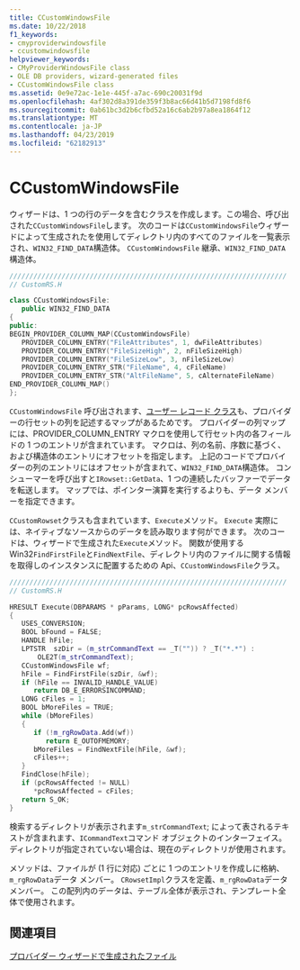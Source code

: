 ```yaml
---
title: CCustomWindowsFile
ms.date: 10/22/2018
f1_keywords:
- cmyproviderwindowsfile
- ccustomwindowsfile
helpviewer_keywords:
- CMyProviderWindowsFile class
- OLE DB providers, wizard-generated files
- CCustomWindowsFile class
ms.assetid: 0e9e72ac-1e1e-445f-a7ac-690c20031f9d
ms.openlocfilehash: 4af302d8a391de359f3b8ac66d41b5d7198fd8f6
ms.sourcegitcommit: 0ab61bc3d2b6cfbd52a16c6ab2b97a8ea1864f12
ms.translationtype: MT
ms.contentlocale: ja-JP
ms.lasthandoff: 04/23/2019
ms.locfileid: "62182913"
---
```

# <a name="ccustomwindowsfile"></a>CCustomWindowsFile

ウィザードは、1 つの行のデータを含むクラスを作成します。この場合、呼び出された`CCustomWindowsFile`します。 次のコードは`CCustomWindowsFile`ウィザードによって生成されたを使用してディレクトリ内のすべてのファイルを一覧表示され、`WIN32_FIND_DATA`構造体。 `CCustomWindowsFile` 継承、`WIN32_FIND_DATA`構造体。

```cpp
/////////////////////////////////////////////////////////////////////
// CustomRS.H

class CCustomWindowsFile: 
   public WIN32_FIND_DATA
{
public:
BEGIN_PROVIDER_COLUMN_MAP(CCustomWindowsFile)
   PROVIDER_COLUMN_ENTRY("FileAttributes", 1, dwFileAttributes)
   PROVIDER_COLUMN_ENTRY("FileSizeHigh", 2, nFileSizeHigh)
   PROVIDER_COLUMN_ENTRY("FileSizeLow", 3, nFileSizeLow)
   PROVIDER_COLUMN_ENTRY_STR("FileName", 4, cFileName)
   PROVIDER_COLUMN_ENTRY_STR("AltFileName", 5, cAlternateFileName)
END_PROVIDER_COLUMN_MAP()
};
```

`CCustomWindowsFile` 呼び出されます、[ユーザー レコード クラス](../../data/oledb/user-record.md)も、プロバイダーの行セットの列を記述するマップがあるためです。 プロバイダーの列マップには、PROVIDER_COLUMN_ENTRY マクロを使用して行セット内の各フィールドの 1 つのエントリが含まれています。 マクロは、列の名前、序数に基づく、および構造体のエントリにオフセットを指定します。 上記のコードでプロバイダーの列のエントリにはオフセットが含まれて、`WIN32_FIND_DATA`構造体。 コンシューマーを呼び出すと`IRowset::GetData`、1 つの連続したバッファーでデータを転送します。 マップでは、ポインター演算を実行するよりも、データ メンバーを指定できます。

`CCustomRowset`クラスも含まれています、`Execute`メソッド。 `Execute` 実際には、ネイティブなソースからのデータを読み取ります何ができます。 次のコードは、ウィザードで生成された`Execute`メソッド。 関数が使用する Win32`FindFirstFile`と`FindNextFile`、ディレクトリ内のファイルに関する情報を取得しのインスタンスに配置するための Api、`CCustomWindowsFile`クラス。

```cpp
/////////////////////////////////////////////////////////////////////
// CustomRS.H

HRESULT Execute(DBPARAMS * pParams, LONG* pcRowsAffected)
{
   USES_CONVERSION;
   BOOL bFound = FALSE;
   HANDLE hFile;
   LPTSTR  szDir = (m_strCommandText == _T("")) ? _T("*.*") :
       OLE2T(m_strCommandText);
   CCustomWindowsFile wf;
   hFile = FindFirstFile(szDir, &wf);
   if (hFile == INVALID_HANDLE_VALUE)
      return DB_E_ERRORSINCOMMAND;
   LONG cFiles = 1;
   BOOL bMoreFiles = TRUE;
   while (bMoreFiles)
   {
      if (!m_rgRowData.Add(wf))
         return E_OUTOFMEMORY;
      bMoreFiles = FindNextFile(hFile, &wf);
      cFiles++;
   }
   FindClose(hFile);
   if (pcRowsAffected != NULL)
      *pcRowsAffected = cFiles;
   return S_OK;
}
```

検索するディレクトリが表示されます`m_strCommandText`; によって表されるテキストが含まれます、`ICommandText`コマンド オブジェクトのインターフェイス。 ディレクトリが指定されていない場合は、現在のディレクトリが使用されます。

メソッドは、ファイルが (1 行に対応) ごとに 1 つのエントリを作成しに格納、`m_rgRowData`データ メンバー。 `CRowsetImpl`クラスを定義、`m_rgRowData`データ メンバー。 この配列内のデータは、テーブル全体が表示され、テンプレート全体で使用されます。

## <a name="see-also"></a>関連項目

[プロバイダー ウィザードで生成されたファイル](../../data/oledb/provider-wizard-generated-files.md)<br/>
